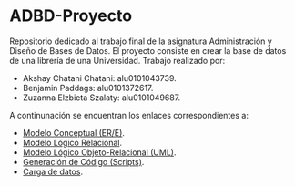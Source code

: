 # ADBD-Proyecto
Repositorio dedicado al trabajo final de la asignatura Administración y Diseño de Bases de Datos.
El proyecto consiste en crear la base de datos de una librería de una Universidad.
Trabajo realizado por:
* Akshay Chatani Chatani: alu0101043739.
* Benjamin Paddags: alu0101372617.
* Zuzanna Elzbieta Szalaty: alu0101049687.

A continunación se encuentran los enlaces correspondientes a:
* [Modelo Conceptual (ER/E)](../master/ER/ADBD%20-%20E_R%20-%20Librería_Biblioteca%20de%20una%20Universidad.pdf).
* [Modelo Lógico Relacional](../master/Modelo%20lógico%20-%20Diagrama%20Relacional/LógicoRelacional.pdf).
* [Modelo Lógico Objeto-Relacional (UML)](../master/UML/UML%20-%20Biblioteca.pdf).
* [Generación de Código (Scripts)](../master/Script/ScriptCreacion.pdf).
* [Carga de datos](../master/Construcción%20del%20Sistema%20de%20Información/CSI.pdf).

